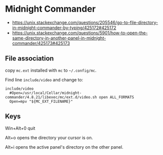 # Midnight Commander

- https://unix.stackexchange.com/questions/205546/go-to-file-directory-in-midnight-commander-by-typing/425172#425172
- https://unix.stackexchange.com/questions/5901/how-to-open-the-same-directory-in-another-panel-in-midnight-commander/425173#425173

## File association

copy `mc.ext` installed with `mc` to `~/.config/mc`.

Find line `include/video` and change to:

```
include/video
  #Open=/usr/local/Cellar/midnight-commander/4.8.21/libexec/mc/ext.d/video.sh open ALL_FORMATS
  Open=mpv "${MC_EXT_FILENAME}"
```

## Keys

Win+Alt+0 quit

Alt+o opens the directory your cursor is on.

Alt+i opens the active panel's directory on the other panel.
